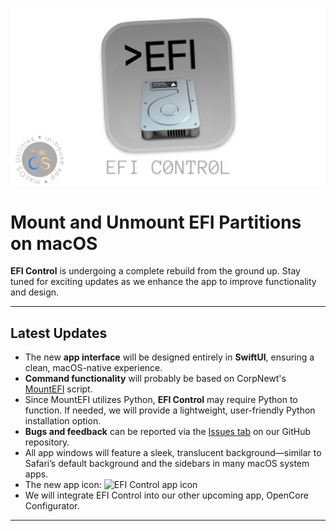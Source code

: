 ![](EFIcontrol-header.png)
# Mount and Unmount EFI Partitions on macOS  
**EFI Control** is undergoing a complete rebuild from the ground up. Stay tuned for exciting updates as we enhance the app to improve functionality and design.

---

## Latest Updates

- The new **app interface** will be designed entirely in **SwiftUI**, ensuring a clean, macOS-native experience.
- **Command functionality** will probably be based on CorpNewt's [MountEFI](https://github.com/CorpNewt/MountEFI) script.
- Since MountEFI utilizes Python, **EFI Control** may require Python to function. If needed, we will provide a lightweight, user-friendly Python installation option.
- **Bugs and feedback** can be reported via the [Issues tab](https://github.com/macOSUtilities/EFIcontrol/issues) on our GitHub repository.
- All app windows will feature a sleek, translucent background—similar to Safari’s default background and the sidebars in many macOS system apps.
- The new app icon:
![EFI Control app icon](https://i.imgur.com/BDFQAPb.png)
- We will integrate EFI Control into our other upcoming app, OpenCore Configurator.
---
